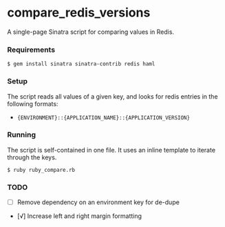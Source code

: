 compare_redis_versions
======================

A single-page Sinatra script for comparing values in Redis.  


### Requirements
`$ gem install sinatra sinatra-contrib redis haml`

### Setup
The script reads all values of a given key, and looks for redis entries in the following formats:

- `{ENVIRONMENT}::{APPLICATION_NAME}::{APPLICATION_VERSION}`

### Running
The script is self-contained in one file.  It uses an inline template to iterate through the keys.  

`$ ruby ruby_compare.rb`

### TODO
- [ ] Remove dependency on an environment key for de-dupe
- [√] Increase left and right margin formatting
